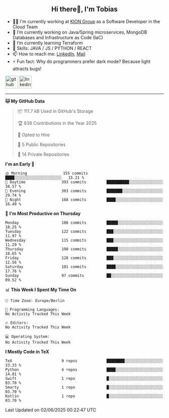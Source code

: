 <h2 align="center">Hi there👋, I'm Tobias</h2>

- 🧑‍💼 I'm currently working at [KION Group](https://www.kiongroup.com/) as a Software Developer in the Cloud Team
- 🔭 I’m currently working on Java/Spring microservices, MongoDB Databases and Infrastructure as Code (IaC)
- 🌱 I’m currently learning Terraform
- 💪 Skills: JAVA / JS / PYTHON / REACT
- 📫 How to reach me: [LinkedIn](https://www.linkedin.com/in/tgoetz), [Mail](mailto:mail@tobiasgoetz.com) 
- ⚡ Fun fact: Why do programmers prefer dark mode? Because light attracts bugs!

[<img src='https://cdn.jsdelivr.net/npm/simple-icons@3.0.1/icons/github.svg' alt='github' height='40'>](https://github.com/TobiasGoetz)  [<img src='https://cdn.jsdelivr.net/npm/simple-icons@3.0.1/icons/linkedin.svg' alt='linkedin' height='40'>](https://www.linkedin.com/in/tgoetz/)  

---

<!--START_SECTION:waka-->
**🐱 My GitHub Data** 

> 📦 111.7 kB Used in GitHub's Storage 
 > 
> 🏆 838 Contributions in the Year 2025
 > 
> 💼 Opted to Hire
 > 
> 📜 5 Public Repositories 
 > 
> 🔑 14 Private Repositories 
 > 
**I'm an Early 🐤** 

```text
🌞 Morning                155 commits         ████░░░░░░░░░░░░░░░░░░░░░   15.21 % 
🌆 Daytime                393 commits         ██████████░░░░░░░░░░░░░░░   38.57 % 
🌃 Evening                303 commits         ███████░░░░░░░░░░░░░░░░░░   29.74 % 
🌙 Night                  168 commits         ████░░░░░░░░░░░░░░░░░░░░░   16.49 % 
```
📅 **I'm Most Productive on Thursday** 

```text
Monday                   186 commits         █████░░░░░░░░░░░░░░░░░░░░   18.25 % 
Tuesday                  122 commits         ███░░░░░░░░░░░░░░░░░░░░░░   11.97 % 
Wednesday                115 commits         ███░░░░░░░░░░░░░░░░░░░░░░   11.29 % 
Thursday                 190 commits         █████░░░░░░░░░░░░░░░░░░░░   18.65 % 
Friday                   128 commits         ███░░░░░░░░░░░░░░░░░░░░░░   12.56 % 
Saturday                 181 commits         ████░░░░░░░░░░░░░░░░░░░░░   17.76 % 
Sunday                   97 commits          ██░░░░░░░░░░░░░░░░░░░░░░░   09.52 % 
```


📊 **This Week I Spent My Time On** 

```text
🕑︎ Time Zone: Europe/Berlin

💬 Programming Languages: 
No Activity Tracked This Week

🔥 Editors: 
No Activity Tracked This Week

💻 Operating System: 
No Activity Tracked This Week
```

**I Mostly Code in TeX** 

```text
TeX                      9 repos             ████████░░░░░░░░░░░░░░░░░   33.33 % 
Python                   4 repos             ████░░░░░░░░░░░░░░░░░░░░░   14.81 % 
Swift                    1 repo              █░░░░░░░░░░░░░░░░░░░░░░░░   03.70 % 
Smarty                   1 repo              █░░░░░░░░░░░░░░░░░░░░░░░░   03.70 % 
Kotlin                   1 repo              █░░░░░░░░░░░░░░░░░░░░░░░░   03.70 % 
```




 Last Updated on 02/06/2025 00:22:47 UTC
<!--END_SECTION:waka-->
